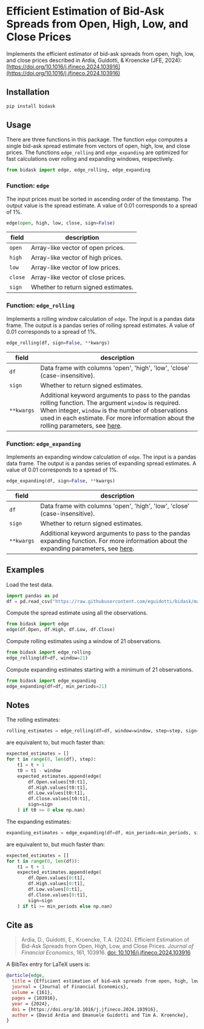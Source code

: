 # Efficient Estimation of Bid-Ask Spreads from Open, High, Low, and Close Prices

Implements the efficient estimator of bid-ask spreads from open, high, low, and close prices described in Ardia, Guidotti, & Kroencke (JFE, 2024): [https://doi.org/10.1016/j.jfineco.2024.103916](https://doi.org/10.1016/j.jfineco.2024.103916)


## Installation

```bash
pip install bidask
```

## Usage

There are three functions in this package. The function `edge` computes a single bid-ask spread estimate from vectors of open, high, low, and close prices. The functions `edge_rolling` and `edge_expanding` are optimized for fast calculations over rolling and expanding windows, respectively.

```python
from bidask import edge, edge_rolling, edge_expanding
```

### Function: `edge`

The input prices must be sorted in ascending order of the timestamp. The output value is the spread estimate. A value of 0.01 corresponds to a spread of 1%.

```python
edge(open, high, low, close, sign=False)
```

| field   | description                         |
| ------- | ----------------------------------- |
| `open`  | Array-like vector of open prices.   |
| `high`  | Array-like vector of high prices.   |
| `low`   | Array-like vector of low prices.    |
| `close` | Array-like vector of close prices.  |
| `sign`  | Whether to return signed estimates. |

### Function: `edge_rolling`

Implements a rolling window calculation of `edge`. The input is a pandas data frame. The output is a pandas series of rolling spread estimates. A value of 0.01 corresponds to a spread of 1%.

```python
edge_rolling(df, sign=False, **kwargs)
```

| field      | description                                                  |
| ---------- | ------------------------------------------------------------ |
| `df`       | Data frame with columns 'open', 'high', 'low', 'close' (case-insensitive). |
| `sign`     | Whether to return signed estimates.                          |
| `**kwargs` | Additional keyword arguments to pass to the pandas rolling function. The argument `window` is required. When integer, `window` is the number of observations used in each estimate. For more information about the rolling parameters, see [here](https://pandas.pydata.org/docs/reference/api/pandas.DataFrame.rolling.html). |

### Function: `edge_expanding`

Implements an expanding window calculation of `edge`. The input is a pandas data frame. The output is a pandas series of expanding spread estimates. A value of 0.01 corresponds to a spread of 1%. 

```python
edge_expanding(df, sign=False, **kwargs)
```

| field      | description                                                   |
| ---------- | ------------------------------------------------------------- |
| `df`       | Data frame with columns 'open', 'high', 'low', 'close' (case-insensitive). |
| `sign`     | Whether to return signed estimates.                           |
| `**kwargs` | Additional keyword arguments to pass to the pandas expanding function. For more information about the expanding parameters, see [here](https://pandas.pydata.org/docs/reference/api/pandas.DataFrame.expanding.html). |

## Examples

Load the test data.

```python
import pandas as pd
df = pd.read_csv("https://raw.githubusercontent.com/eguidotti/bidask/main/pseudocode/ohlc.csv")
```

Compute the spread estimate using all the observations.

```py
from bidask import edge
edge(df.Open, df.High, df.Low, df.Close)
```

Compute rolling estimates using a window of 21 observations.

```py
from bidask import edge_rolling
edge_rolling(df=df, window=21)
```

Compute expanding estimates starting with a minimum of 21 observations.

```py
from bidask import edge_expanding
edge_expanding(df=df, min_periods=21)
```

## Notes

The rolling estimates:

```py
rolling_estimates = edge_rolling(df=df, window=window, step=step, sign=sign)
```

are equivalent to, but much faster than:

```py
expected_estimates = []
for t in range(0, len(df), step):
    t1 = t + 1
    t0 = t1 - window
    expected_estimates.append(edge(
        df.Open.values[t0:t1],
        df.High.values[t0:t1],
        df.Low.values[t0:t1],
        df.Close.values[t0:t1],
        sign=sign
    ) if t0 >= 0 else np.nan)
```

The expanding estimates:

```py
expanding_estimates = edge_expanding(df=df, min_periods=min_periods, sign=sign)
```

are equivalent to, but much faster than:

```py
expected_estimates = []
for t in range(0, len(df)):
    t1 = t + 1
    expected_estimates.append(edge(
        df.Open.values[0:t1],
        df.High.values[0:t1],
        df.Low.values[0:t1],
        df.Close.values[0:t1],
        sign=sign
    ) if t1 >= min_periods else np.nan)
```

## Cite as

> Ardia, D., Guidotti, E., Kroencke, T.A. (2024). Efficient Estimation of Bid-Ask Spreads from Open, High, Low, and Close Prices. *Journal of Financial Economics*, 161, 103916. [doi: 10.1016/j.jfineco.2024.103916](https://doi.org/10.1016/j.jfineco.2024.103916)

A BibTex  entry for LaTeX users is:

```bibtex
@article{edge,
  title = {Efficient estimation of bid–ask spreads from open, high, low, and close prices},
  journal = {Journal of Financial Economics},
  volume = {161},
  pages = {103916},
  year = {2024},
  doi = {https://doi.org/10.1016/j.jfineco.2024.103916},
  author = {David Ardia and Emanuele Guidotti and Tim A. Kroencke},
}
```
